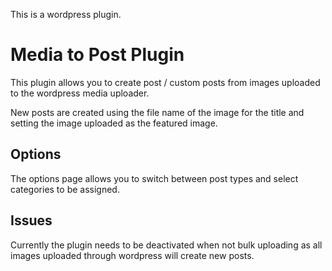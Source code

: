 This is a wordpress plugin.

# Media to Post Plugin

This plugin allows you to create post / custom posts from images uploaded to the wordpress media uploader.

New posts are created using the file name of the image for the title and setting the image uploaded as the featured image.

## Options

The options page allows you to switch between post types and select categories to be assigned.

## Issues

Currently the plugin needs to be deactivated when not bulk uploading as all images uploaded through wordpress will create new posts.